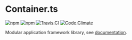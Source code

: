 # Container.ts

[![npm](https://img.shields.io/npm/v/container.ts.svg?style=flat-square)](https://www.npmjs.com/package/container.ts)
[![npm](https://img.shields.io/npm/l/container.ts.svg?style=flat-square)](https://github.com/mojzu/container.ts/blob/master/LICENCE)
[![Travis CI](https://img.shields.io/travis/mojzu/container.ts.svg?style=flat-square)](https://travis-ci.org/mojzu/container.ts)
[![Code Climate](https://img.shields.io/codeclimate/coverage/github/mojzu/container.ts.svg?style=flat-square)](https://codeclimate.com/github/mojzu/container.ts)

Modular application framework library, see [documentation](https://mojzu.net/container.ts/).
